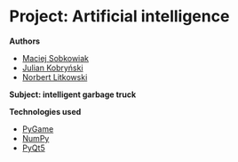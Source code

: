 # Project: Artificial intelligence
**Authors**
 - [Maciej Sobkowiak](https://github.com/MaSobkowiak)
 - [Julian Kobryński](https://github.com/JKobrynski)
 - [Norbert Litkowski](https://github.com/nlitkowski)
 
**Subject: intelligent garbage truck**

**Technologies used**
- [PyGame](https://www.pygame.org/)
- [NumPy](http://www.numpy.org/)
- [PyQt5](https://pypi.org/project/PyQt5/)